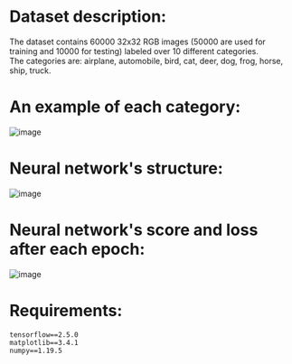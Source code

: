 # Dataset description:  
The dataset contains 60000 32x32 RGB images (50000 are used for training and 10000 for testing) labeled over 10 different categories.  
The categories are: airplane, automobile, bird, cat, deer, dog, frog, horse, ship, truck.  
# An example of each category:  
![image](https://user-images.githubusercontent.com/72389636/124950678-ecb12e80-e012-11eb-9ab3-7d412bfb452a.png)  
# Neural network's structure:  
![image](https://user-images.githubusercontent.com/72389636/124950587-d73c0480-e012-11eb-825c-609f2c15bdc0.png)  
# Neural network's score and loss after each epoch:  
![image](https://user-images.githubusercontent.com/72389636/124950474-bb386300-e012-11eb-9139-3a70adfa1db8.png)  
# Requirements:  
```tensorflow==2.5.0```  
```matplotlib==3.4.1```  
```numpy==1.19.5```  
